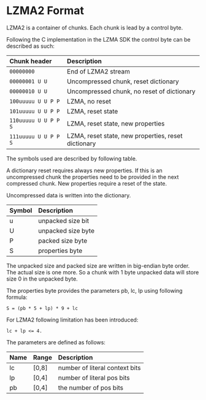 # LZMA2 Format

LZMA2 is a container of chunks. Each chunk is lead by a control byte.

Following the C implementation in the LZMA SDK the control byte can be
described as such:

Chunk header         | Description
:------------------- | :--------------------------------------------------
`00000000`           | End of LZMA2 stream
`00000001 U U`       | Uncompressed chunk, reset dictionary
`00000010 U U`       | Uncompressed chunk, no reset of dictionary
`100uuuuu U U P P`   | LZMA, no reset
`101uuuuu U U P P`   | LZMA, reset state
`110uuuuu U U P P S` | LZMA, reset state, new properties
`111uuuuu U U P P S` | LZMA, reset state, new properties, reset dictionary

The symbols used are described by following table.

A dictionary reset requires always new properties. If this is an
uncompressed chunk the properties need to be provided in the next
compressed chunk. New properties require a reset of the state.

Uncompressed data is written into the dictionary.

Symbol | Description
:----- | :-----------------
u      | unpacked size bit
U      | unpacked size byte
P      | packed size byte
S      | properties byte

The unpacked size and packed size are written in big-endian byte order.
The actual size is one more. So a chunk with 1 byte unpacked data will
store size 0 in the unpacked byte.

The properties byte provides the parameters pb, lc, lp using following
formula:

    S = (pb * 5 + lp) * 9 + lc

For LZMA2 following limitation has been introduced:

    lc + lp <= 4.

The parameters are defined as follows:

Name  | Range  | Description
:---- | :----- | :------------------------------
lc    | [0,8]  | number of literal context bits
lp    | [0,4]  | number of literal pos bits
pb    | [0,4]  | the number of pos bits

